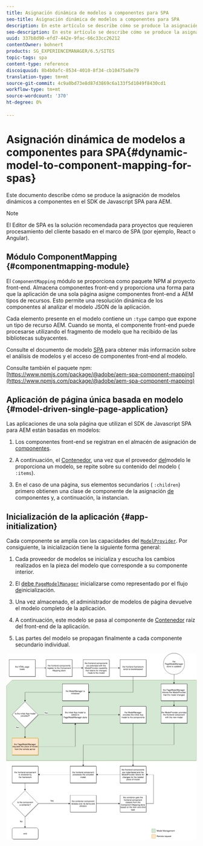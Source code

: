 ```yaml
---
title: Asignación dinámica de modelos a componentes para SPA
seo-title: Asignación dinámica de modelos a componentes para SPA
description: En este artículo se describe cómo se produce la asignación de modelos dinámicos a componentes en el SDK de Javascript SPA para AEM.
seo-description: En este artículo se describe cómo se produce la asignación de modelos dinámicos a componentes en el SDK de Javascript SPA para AEM.
uuid: 337b8d90-efd7-442e-9fac-66c33cc26212
contentOwner: bohnert
products: SG_EXPERIENCEMANAGER/6.5/SITES
topic-tags: spa
content-type: reference
discoiquuid: 8b4b0afc-8534-4010-8f34-cb10475a8e79
translation-type: tm+mt
source-git-commit: 4c9a0bd73e8d87d3869c6a133f5d1049f8430cd1
workflow-type: tm+mt
source-wordcount: '370'
ht-degree: 0%

---
```



# Asignación dinámica de modelos a componentes para SPA{#dynamic-model-to-component-mapping-for-spas}

Este documento describe cómo se produce la asignación de modelos dinámicos a componentes en el SDK de Javascript SPA para AEM.

>[!NOTE]
>
>El Editor de SPA es la solución recomendada para proyectos que requieren procesamiento del cliente basado en el marco de SPA (por ejemplo, React o Angular).

## Módulo ComponentMapping {#componentmapping-module}

El `ComponentMapping` módulo se proporciona como paquete NPM al proyecto front-end. Almacena componentes front-end y proporciona una forma para que la aplicación de una sola página asigne componentes front-end a AEM tipos de recursos. Esto permite una resolución dinámica de los componentes al analizar el modelo JSON de la aplicación.

Cada elemento presente en el modelo contiene un `:type` campo que expone un tipo de recurso AEM. Cuando se monta, el componente front-end puede procesarse utilizando el fragmento de modelo que ha recibido de las bibliotecas subyacentes.

Consulte el documento de modelo [SPA](/help/sites-developing/spa-blueprint.md) para obtener más información sobre el análisis de modelos y el acceso de componentes front-end al modelo.

Consulte también el paquete npm: [https://www.npmjs.com/package/@adobe/aem-spa-component-mapping](https://www.npmjs.com/package/@adobe/aem-spa-component-mapping)

## Aplicación de página única basada en modelo {#model-driven-single-page-application}

Las aplicaciones de una sola página que utilizan el SDK de Javascript SPA para AEM están basadas en modelos:

1. Los componentes front-end se registran en el almacén de asignación de [componentes](/help/sites-developing/spa-dynamic-model-to-component-mapping.md#componentmapping-module).
1. A continuación, el [Contenedor](/help/sites-developing/spa-blueprint.md#container), una vez que el proveedor [del](/help/sites-developing/spa-blueprint.md#the-model-provider)modelo le proporciona un modelo, se repite sobre su contenido del modelo ( `:items`).

1. En el caso de una página, sus elementos secundarios ( `:children`) primero obtienen una clase de componente de la asignación [de](/help/sites-developing/spa-blueprint.md#componentmapping) componentes y, a continuación, la instancian.

## Inicialización de la aplicación {#app-initialization}

Cada componente se amplía con las capacidades del [`ModelProvider`](/help/sites-developing/spa-blueprint.md#the-model-provider). Por consiguiente, la inicialización tiene la siguiente forma general:

1. Cada proveedor de modelos se inicializa y escucha los cambios realizados en la pieza del modelo que corresponde a su componente interior.
1. El [ debe `PageModelManager`](/help/sites-developing/spa-blueprint.md#pagemodelmanager) inicializarse como representado por el flujo [de](/help/sites-developing/spa-blueprint.md)inicialización.

1. Una vez almacenado, el administrador de modelos de página devuelve el modelo completo de la aplicación.
1. A continuación, este modelo se pasa al componente de [Contenedor](/help/sites-developing/spa-blueprint.md#container) raíz del front-end de la aplicación.
1. Las partes del modelo se propagan finalmente a cada componente secundario individual.

![app_model_initialize](assets/app_model_initialization.png)

